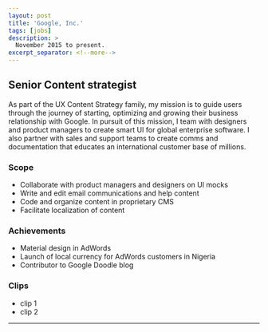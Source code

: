 ```yaml
---
layout: post
title: 'Google, Inc.'
tags: [jobs]
description: >
  November 2015 to present.
excerpt_separator: <!--more-->
---
```


## Senior Content strategist
As part of the UX Content Strategy family, my mission is to guide users through the journey of starting, optimizing and growing their business relationship with Google. In pursuit of this mission, I team with designers and product managers to create smart UI for global enterprise software. I also partner with sales and support teams to create comms and documentation that educates an international customer base of millions.

<!--more-->

### Scope
* Collaborate with product managers and designers on UI mocks
* Write and edit email communications and help content
* Code and organize content in proprietary CMS
* Facilitate localization of content

### Achievements
* Material design in AdWords
* Launch of local currency for AdWords customers in Nigeria
* Contributor to Google Doodle blog


### Clips
* clip 1
* clip 2

***
